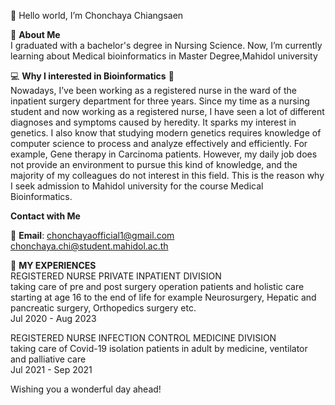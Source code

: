 👋 Hello world, I’m Chonchaya Chiangsaen 

🚀 **About Me**<br>
  I graduated with a bachelor's degree in Nursing Science. Now, I’m currently learning about Medical bioinformatics in Master Degree,Mahidol university<br>
  
💻 **Why I interested in Bioinformatics** 🧬 <br>
  Nowadays, I’ve been working as a registered nurse in the ward of the inpatient surgery department for three years. Since my time as a nursing student and now working as a registered nurse, I have seen a lot of different diagnoses and symptoms caused by heredity. It sparks my interest in genetics. I also know that studying modern genetics requires knowledge of computer science to process and analyze effectively and efficiently. For example, Gene therapy in Carcinoma patients. However, my daily job does not provide an environment to pursue this kind of knowledge, and the majority of my colleagues do not interest in this field. This is the reason why I seek admission to Mahidol university for the course Medical Bioinformatics.

**Contact with Me**

📩 **Email**: chonchayaofficial1@gmail.com<br>
              chonchaya.chi@student.mahidol.ac.th

🏥 **MY EXPERIENCES**<br>
REGISTERED NURSE PRIVATE INPATIENT DIVISION<br>
taking care of pre and post surgery operation patients and holistic care starting at age 16 to the end of life for example Neurosurgery, Hepatic and pancreatic surgery, Orthopedics surgery etc.<br>
Jul 2020 - Aug 2023<br>

REGISTERED NURSE INFECTION CONTROL MEDICINE DIVISION<br>
taking care of Covid-19 isolation patients in adult by medicine, ventilator and palliative care<br>
Jul 2021 - Sep 2021

Wishing you a wonderful day ahead!


<!---
chonchayachi/chonchayachi is a ✨ special ✨ repository because its `README.md` (this file) appears on your GitHub profile.
You can click the Preview link to take a look at your changes.
--->
